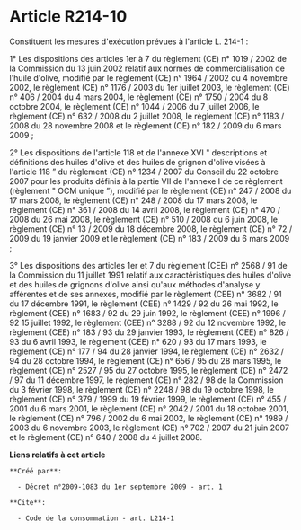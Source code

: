 # Article R214-10

Constituent les mesures d'exécution prévues à l'article L. 214-1 : 

1° Les dispositions des articles 1er à 7 du règlement (CE) n° 1019 / 2002 de la Commission du 13 juin 2002 relatif aux normes
de commercialisation de l'huile d'olive, modifié par le règlement (CE) n° 1964 / 2002 du 4 novembre 2002, le règlement (CE)
n° 1176 / 2003 du 1er juillet 2003, le règlement (CE) n° 406 / 2004 du 4 mars 2004, le règlement (CE) n° 1750 / 2004 du 8
octobre 2004, le règlement (CE) n° 1044 / 2006 du 7 juillet 2006, le règlement (CE) n° 632 / 2008 du 2 juillet 2008, le
règlement (CE) n° 1183 / 2008 du 28 novembre 2008 et le règlement (CE) n° 182 / 2009 du 6 mars 2009 ; 

2° Les dispositions de l'article 118 et de l'annexe XVI " descriptions et définitions des huiles d'olive et des huiles de
grignon d'olive visées à l'article 118 ” du règlement (CE) n° 1234 / 2007 du Conseil du 22 octobre 2007 pour les produits
définis à la partie VII de l'annexe I de ce règlement (règlement " OCM unique ”), modifié par le règlement (CE) n° 247 / 2008
du 17 mars 2008, le règlement (CE) n° 248 / 2008 du 17 mars 2008, le règlement (CE) n° 361 / 2008 du 14 avril 2008, le
règlement (CE) n° 470 / 2008 du 26 mai 2008, le règlement (CE) n° 510 / 2008 du 6 juin 2008, le règlement (CE) n° 13 / 2009
du 18 décembre 2008, le règlement (CE) n° 72 / 2009 du 19 janvier 2009 et le règlement (CE) n° 183 / 2009 du 6 mars 2009 ; 

3° Les dispositions des articles 1er et 7 du règlement (CEE) n° 2568 / 91 de la Commission du 11 juillet 1991 relatif aux
caractéristiques des huiles d'olive et des huiles de grignons d'olive ainsi qu'aux méthodes d'analyse y afférentes et de ses
annexes, modifié par le règlement (CEE) n° 3682 / 91 du 17 décembre 1991, le règlement (CEE) n° 1429 / 92 du 26 mai 1992, le
règlement (CEE) n° 1683 / 92 du 29 juin 1992, le règlement (CEE) n° 1996 / 92 15 juillet 1992, le règlement (CEE) n° 3288 /
92 du 12 novembre 1992, le règlement (CEE) n° 183 / 93 du 29 janvier 1993, le règlement (CEE) n° 826 / 93 du 6 avril 1993, le
règlement (CEE) n° 620 / 93 du 17 mars 1993, le règlement (CE) n° 177 / 94 du 28 janvier 1994, le règlement (CE) n° 2632 / 94
du 28 octobre 1994, le règlement (CE) n° 656 / 95 du 28 mars 1995, le règlement (CE) n° 2527 / 95 du 27 octobre 1995, le
règlement (CE) n° 2472 / 97 du 11 décembre 1997, le règlement (CE) n° 282 / 98 de la Commission du 3 février 1998, le
règlement (CE) n° 2248 / 98 du 19 octobre 1998, le règlement (CE) n° 379 / 1999 du 19 février 1999, le règlement (CE) n°
455 / 2001 du 6 mars 2001, le règlement (CE) n° 2042 / 2001 du 18 octobre 2001, le règlement (CE) n° 796 / 2002 du 6 mai
2002, le règlement (CE) n° 1989 / 2003 du 6 novembre 2003, le règlement (CE) n° 702 / 2007 du 21 juin 2007 et le règlement
(CE) n° 640 / 2008 du 4 juillet 2008.

**Liens relatifs à cet article**

	**Créé par**:

	  - Décret n°2009-1083 du 1er septembre 2009 - art. 1

	**Cite**:

	  - Code de la consommation - art. L214-1
